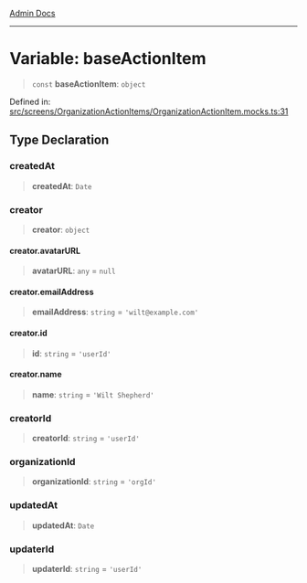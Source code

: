 [Admin Docs](/)

***

# Variable: baseActionItem

> `const` **baseActionItem**: `object`

Defined in: [src/screens/OrganizationActionItems/OrganizationActionItem.mocks.ts:31](https://github.com/PalisadoesFoundation/talawa-admin/blob/main/src/screens/OrganizationActionItems/OrganizationActionItem.mocks.ts#L31)

## Type Declaration

### createdAt

> **createdAt**: `Date`

### creator

> **creator**: `object`

#### creator.avatarURL

> **avatarURL**: `any` = `null`

#### creator.emailAddress

> **emailAddress**: `string` = `'wilt@example.com'`

#### creator.id

> **id**: `string` = `'userId'`

#### creator.name

> **name**: `string` = `'Wilt Shepherd'`

### creatorId

> **creatorId**: `string` = `'userId'`

### organizationId

> **organizationId**: `string` = `'orgId'`

### updatedAt

> **updatedAt**: `Date`

### updaterId

> **updaterId**: `string` = `'userId'`
